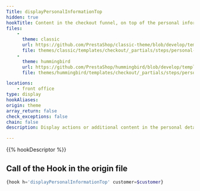 ```yaml
---
Title: displayPersonalInformationTop
hidden: true
hookTitle: Content in the checkout funnel, on top of the personal information panel
files:
    -
      theme: classic
      url: https://github.com/PrestaShop/classic-theme/blob/develop/templates/checkout/_partials/steps/personal-information.tpl
      file: themes/classic/templates/checkout/_partials/steps/personal-information.tpl
    -
      theme: hummingbird
      url: https://github.com/PrestaShop/hummingbird/blob/develop/templates/checkout/_partials/steps/personal-information.tpl
      file: themes/hummingbird/templates/checkout/_partials/steps/personal-information.tpl

locations:
    - front office
type: display
hookAliases: 
origin: theme
array_return: false
check_exceptions: false
chain: false
description: Display actions or additional content in the personal details tab of the checkout funnel.

---
```


{{% hookDescriptor %}}

## Call of the Hook in the origin file

```php
{hook h='displayPersonalInformationTop' customer=$customer}
```
